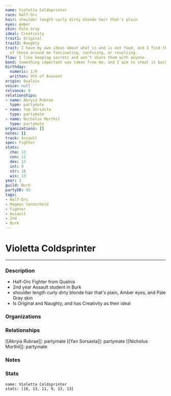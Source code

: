 ```yaml
---
name: Violetta Coldsprinter
race: Half-Orc
hair: shoulder length curly dirty blonde hair that's plain
eyes: Amber
skin: Pale Gray
ideal: Creativity
trait1: Original
trait2: Naughty
trait: I have my own ideas about what is and is not food, and I find the eating habits
  of those around me fascinating, confusing, or revolting.
flaw: I like keeping secrets and won't share them with anyone.
bond: Something important was taken from me, and I aim to steal it back.
birthday:
  numeric: 1/9
  written: 9th of Avanent
origin: Qualnis
voice: null
relvance: 0
relationships:
- name: Abryia Rubrae
  type: partymate
- name: Yan Sorsasta
  type: partymate
- name: Nicholus Morthil
  type: partymate
organizations: []
notes: []
track: Assault
spec: Fighter
stats:
  cha: 13
  con: 11
  dex: 13
  int: 9
  str: 16
  wis: 13
year: 2
guild: Burk
partyID: 93
tags:
- Half-Orc
- Magmus Centerhold
- Fighter
- Assault
- 2nd
- Burk
---
```

# Violetta Coldsprinter
---
### Description
- Half-Orc Fighter from Qualnis
- 2nd year Assault student in Burk
- shoulder length curly dirty blonde hair that's plain, Amber eyes, and Pale Gray skin
- Is Original and Naughty, and has Creativity as their ideal

### Organizations

### Relationships
[[Abryia Rubrae]]: partymate
[[Yan Sorsasta]]: partymate
[[Nicholus Morthil]]: partymate

### Notes

### Stats
```statblock
name: Violetta Coldsprinter
stats: [16, 13, 11, 9, 13, 13]
```